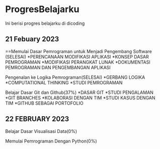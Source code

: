 # ProgresBelajarku
Ini berisi progres belajarku di dicoding 

21 Febuary 2023
--
==Memulai Dasar Pemrograman untuk Menjadi Pengembang Software (SELESAI)
*PERENCANAAN MODIFIKASI APLIKASI
*KONSEP DASAR PEMROGRAMAN
*MODIFIKASI PERANGKAT LUNAK
*DOKUMENTASI PEMROGRAMAN DAN PENGEMBANGAN APLIKASI

Pengenalan ke Logika Pemrograman(SELESAI)
*GERBANG LOGIKA
*COMPUTATIONAL THINKING
*STUDI PEMROGRAMAN

Belajar Dasar Git dan Github(37%)
*DASAR GIT
*STUDI PENGALAMAN
*GIT BRANCHES
*KOLABORASI DENGAN TIM
*STUDI KASUS DENGAN TIM
*GITHUB SEBAGAI PORTOFOLIO



22 FEBRUARY 2023
--


Belajar Dasar Visualisasi Data(0%)



Memulai Pemrograman Dengan Python(0%)
